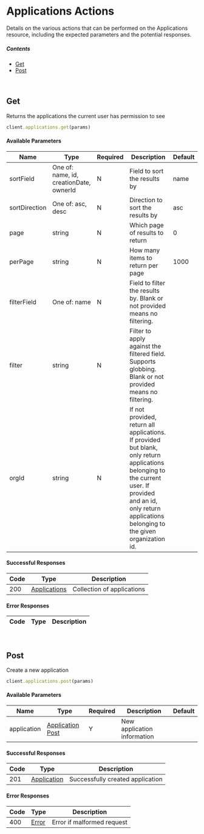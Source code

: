 # Applications Actions

Details on the various actions that can be performed on the
Applications resource, including the expected
parameters and the potential responses.

##### Contents

*   [Get](#get)
*   [Post](#post)

<br/>

## Get

Returns the applications the current user has permission to see

```ruby
client.applications.get(params)
```

#### Available Parameters

| Name | Type | Required | Description | Default |
| ---- | ---- | -------- | ----------- | ------- |
| sortField | One of: name, id, creationDate, ownerId | N | Field to sort the results by | name |
| sortDirection | One of: asc, desc | N | Direction to sort the results by | asc |
| page | string | N | Which page of results to return | 0 |
| perPage | string | N | How many items to return per page | 1000 |
| filterField | One of: name | N | Field to filter the results by. Blank or not provided means no filtering. |  |
| filter | string | N | Filter to apply against the filtered field. Supports globbing. Blank or not provided means no filtering. |  |
| orgId | string | N | If not provided, return all applications. If provided but blank, only return applications belonging to the current user.  If provided and an id, only return applications belonging to the given organization id. |  |

#### Successful Responses

| Code | Type | Description |
| ---- | ---- | ----------- |
| 200 | [Applications](_schemas.md#applications) | Collection of applications |

#### Error Responses

| Code | Type | Description |
| ---- | ---- | ----------- |

<br/>

## Post

Create a new application

```ruby
client.applications.post(params)
```

#### Available Parameters

| Name | Type | Required | Description | Default |
| ---- | ---- | -------- | ----------- | ------- |
| application | [Application Post](_schemas.md#application-post) | Y | New application information |  |

#### Successful Responses

| Code | Type | Description |
| ---- | ---- | ----------- |
| 201 | [Application](_schemas.md#application) | Successfully created application |

#### Error Responses

| Code | Type | Description |
| ---- | ---- | ----------- |
| 400 | [Error](_schemas.md#error) | Error if malformed request |
